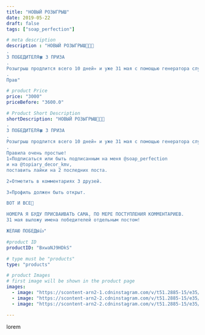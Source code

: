 ```yaml
---
title: "НОВЫЙ РОЗЫГРЫШ"
date: 2019-05-22
draft: false
tags: ["soap_perfection"]

# meta description
description : "НОВЫЙ РОЗЫГРЫШ👏👏👏
.
3 ПОБЕДИТЕЛЯ🍀 3 ПРИЗА
.
Розыгрыш продлится всего 10 дней✳️ и уже 31 мая с помощью генератора случайных чисел мы выберем победителей!
. 
Прав"

# product Price
price: "3000"
priceBefore: "3600.0"

# Product Short Description
shortDescription: "НОВЫЙ РОЗЫГРЫШ👏👏👏
.
3 ПОБЕДИТЕЛЯ🍀 3 ПРИЗА
.
Розыгрыш продлится всего 10 дней✳️ и уже 31 мая с помощью генератора случайных чисел мы выберем победителей!
. 
Правила очень простые! 
1✳️Подписаться или быть подписанным на меня @soap_perfection
и на @topiary_decor_kmv,
поставить лайки на 2 последних поста.

2✳️Отметить в комментариях 3 друзей.

3✳️Профиль должен быть открыт.

ВОТ И ВСЕ🤩

НОМЕРА Я БУДУ ПРИСВАИВАТЬ САМА, ПО МЕРЕ ПОСТУПЛЕНИЯ КОММЕНТАРИЕВ.
31 мая выложу имена победителей отдельным постом!

ЖЕЛАЮ ПОБЕДЫ👍"

#product ID
productID: "BxwaNJ9HDkS"

# type must be "products"
type: "products"

# product Images
# first image will be shown in the product page
images:
  - image: "https://scontent-arn2-1.cdninstagram.com/v/t51.2885-15/e35/60363058_819774991742122_7092959146531188075_n.jpg?se=7&tp=1&_nc_ht=scontent-arn2-1.cdninstagram.com&_nc_cat=110&_nc_ohc=ZBweu8NXUEsAX8n9bJM&ccb=7-4&oh=3c092b77f527a062b6f95420d79895e6&oe=608241E4&ig_cache_key=MjA0OTI1MzA3Mzg0ODQ2MDc5OQ%3D%3D.2-ccb7-4"
  - image: "https://scontent-arn2-2.cdninstagram.com/v/t51.2885-15/e35/60639463_339840356723340_6282977373383554234_n.jpg?se=8&tp=1&_nc_ht=scontent-arn2-2.cdninstagram.com&_nc_cat=100&_nc_ohc=VArA41QtvwcAX86acMk&ccb=7-4&oh=2eba50f76b37ce3803f5cc6c37c827c7&oe=6084DE57&ig_cache_key=MjA0OTI1MzA3Mzg1Njk0MzA5OA%3D%3D.2-ccb7-4"
  - image: "https://scontent-arn2-2.cdninstagram.com/v/t51.2885-15/e35/59781814_291214405164140_4062616251881160030_n.jpg?se=7&tp=1&_nc_ht=scontent-arn2-2.cdninstagram.com&_nc_cat=108&_nc_ohc=K5W_JbzOPVQAX-5pIlw&ccb=7-4&oh=67d83825c256b10f0d554efae5a5d6b1&oe=6083192A&ig_cache_key=MjA0OTI1MzA3MzgzOTk4NTM4OQ%3D%3D.2-ccb7-4"

---
```

lorem
